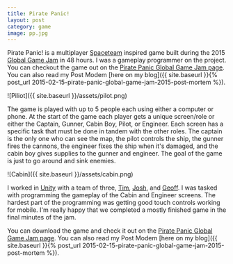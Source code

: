 ```yaml
---
title: Pirate Panic!
layout: post
category: game
image: pp.jpg
---
```


Pirate Panic! is a multiplayer [Spaceteam](http://www.sleepingbeastgames.com/spaceteam/) inspired game built during the 2015 [Global Game Jam](http://globalgamejam.org) in 48 hours. I was a gameplay programmer on the project. You can checkout the game out on the [Pirate Panic Global Game Jam page](http://globalgamejam.org/2015/games/pirate-panic). You can also read my Post Modem [here on my blog]({{ site.baseurl }}{% post_url 2015-02-15-pirate-panic-global-game-jam-2015-post-mortem %}).

![Piliot]({{ site.baseurl }}/assets/pilot.png)

The game is played with up to 5 people each using either a computer or phone. At the start of the game each player gets a unique screen/role or either the Captain, Gunner, Cabin Boy, Pilot, or Engineer. Each screen has a specific task that must be done in tandem with the other roles. The captain is the only one who can see the map, the pilot controls the ship, the gunner fires the cannons, the engineer fixes the ship when it's damaged, and the cabin boy gives supplies to the gunner and engineer. The goal of the game is just to go around and sink enemies.

![Cabin]({{ site.baseurl }}/assets/cabin.png)

I worked in [Unity](https://unity3d.com) with a team of three, [Tim](https://twitter.com/Drayfe), [Josh](https://twitter.com/cwi_josh), and [Geoff](http://thehibberts.us/geoff/). I was tasked with programming the gameplay of the Cabin and Engineer screens. The hardest part of the programming was getting good touch controls working for mobile. I'm really happy that we completed a mostly finished game in the final minutes of the jam.

You can download the game and check it out on the [Pirate Panic Global Game Jam page](http://globalgamejam.org/2015/games/pirate-panic). You can also read my Post Modem [here on my blog]({{ site.baseurl }}{% post_url 2015-02-15-pirate-panic-global-game-jam-2015-post-mortem %}).